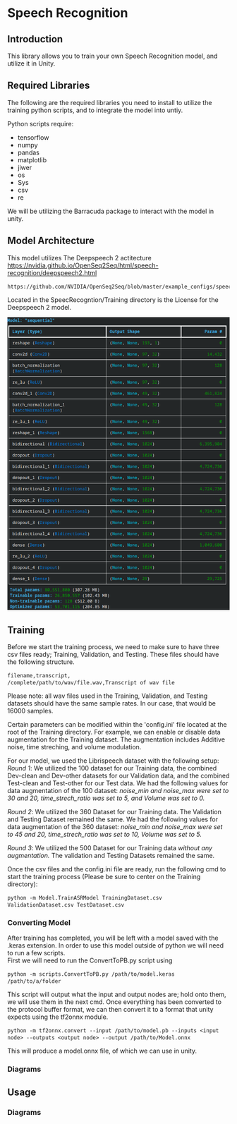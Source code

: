 # Speech Recognition
## Introduction
This library allows you to train your own Speech Recognition model, and utilize it in Unity.

## Required Libraries
The following are the required libraries you need to install to utilize the training python scripts, and to integrate the model into untiy.

Python scripts require:
<ul>
    <li>tensorflow</li>
    <li>numpy</li>
    <li>pandas</li>
    <li>matplotlib</li>
    <li>jiwer</li>
    <li>os</li>
    <li>Sys</li>
    <li>csv</li>
    <li>re</li>
</ul>

We will be utilizing the Barracuda package to interact with the model in unity.

## Model Architecture
This model utilizes The Deepspeech 2 actitecture
    https://nvidia.github.io/OpenSeq2Seq/html/speech-recognition/deepspeech2.html
    
    https://github.com/NVIDIA/OpenSeq2Seq/blob/master/example_configs/speech2text/ds2_small_1gpu.py

Located in the SpeecRecogntion/Training directory is the License for the Deepspeech 2 model.

![Model Architecture](Diagrams/ModelArchitecture.png)

## Training
Before we start the training process, we need to make sure to have three csv files ready; Training, Validation, and 
Testing. These files should have the following structure.

    filename,transcript,
    /complete/path/to/wav/file.wav,Transcript of wav file

Please note: all wav files used in the Training, Validation, and Testing datasets should have the same sample rates. In
our case, that would be 16000 samples.

Certain parameters can be modified within the 'config.ini' file located at the root of the Training directory. For 
example, we can enable or disable data augmentation for the Training dataset. The augmentation includes Additive noise, 
time streching, and volume modulation.

For our model, we used the Librispeech dataset with the following setup:
*Round 1*: We utilized the 100 dataset for our Training data, the combined Dev-clean and Dev-other datasets for our 
Validation data, and the combined Test-clean and Test-other for our Test data. We had the following values for data 
augmentation of the 100 dataset: *noise_min and noise_max were set to 30 and 20, time_strech_ratio was set to 5, and 
Volume was set to 0.*

*Round 2*: We utilized the 360 Dataset for our Training data. The Validation and Testing Dataset remained the same. We had 
the following values for data augmentation of the 360 dataset: *noise_min and noise_max were set to 45 and 20, 
time_strech_ratio was set to 10, Volume was set to 5.*

*Round 3*: We utilized the 500 Dataset for our Training data *without any augmentation.* The validation and Testing Datasets 
remained the same.

Once the csv files and the config.ini file are ready, run the following cmd to start the training process (Please be sure
to center on the Training directory):

    python -m Model.TrainASRModel TrainingDataset.csv ValidationDataset.csv TestDataset.csv

### Converting Model
After training has completed, you will be left with a model saved with the .keras extension. In order to use this model
outside of python we will need to run a few scripts.<br>
First we will need to run the ConvertToPB.py script using

    python -m scripts.ConvertToPB.py /path/to/model.keras /path/to/a/folder

This script will output what the input and output nodes are; hold onto them, we will use them in the next cmd. Once
everything has been converted to the protocol buffer format, we can then convert it to a format that unity expects
using the tf2onnx module.

    python -m tf2onnx.convert --input /path/to/model.pb --inputs <input node> --outputs <output node> --output /path/to/Model.onnx

This will produce a model.onnx file, of which we can use in unity.

### Diagrams


## Usage

### Diagrams
